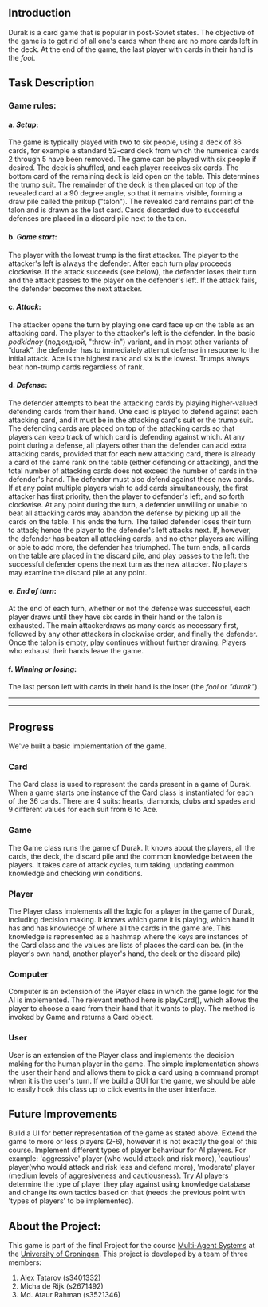 

## Introduction

Durak is a card game that is popular in post-Soviet states. The objective of the game is to get rid of all one's cards when there are no more cards left in the deck. At the end of the game, the last player with cards in their hand is the *fool*.

## Task Description

### Game rules:
#### a. *Setup*: 
The game is typically played with two to six people, using a deck of 36 cards, for example a standard 52-card deck from which the numerical cards 2 through 5 have been removed. The game can be played with six people if desired. The deck is shuffled, and each player receives six cards. The bottom card of the remaining deck is laid open on the table. This determines the trump suit. The remainder of the deck is then placed on top of the revealed card at a 90 degree angle, so that it remains visible, forming a draw pile called the prikup ("talon"). The revealed card remains part of the talon and is drawn as the last card. Cards discarded due to successful defenses are placed in a discard pile next to the talon.

#### b. *Game start*: 
The player with the lowest trump is the first attacker. The player to the attacker's left is always the defender. After each turn play proceeds clockwise. If the attack succeeds (see below), the defender loses their turn and the attack passes to the player on the defender's left. If the attack fails, the defender becomes the next attacker.

#### c. *Attack*: 
The attacker opens the turn by playing one card face up on the table as an attacking card. The player to the attacker's left is the defender. In the basic *podkidnoy* (подкидной, "throw-in") variant, and in most other variants of “durak”, the defender has to immediately attempt defense in response to the initial attack. Ace is the highest rank and six is the lowest. Trumps always beat non-trump cards regardless of rank.

#### d. *Defense*: 
The defender attempts to beat the attacking cards by playing higher-valued defending cards from their hand. One card is played to defend against each attacking card, and it must be in the attacking card's suit or the trump suit. The defending cards are placed on top of the attacking cards so that players can keep track of which card is defending against which. At any point during a defense, all players other than the defender can add extra attacking cards, provided that for each new attacking card, there is already a card of the same rank on the table (either defending or attacking), and the total number of attacking cards does not exceed the number of cards in the
defender's hand. The defender must also defend against these new cards. If at any point multiple players wish to add cards simultaneously, the first attacker has first priority, then the player to defender's left, and so forth clockwise. At any point during the turn, a defender unwilling or unable to beat all attacking cards may abandon the defense by picking up all the cards on the table. This ends the turn. The failed defender loses their turn to attack; hence the player to the defender's left attacks next. If, however, the defender has beaten all attacking cards, and no other players are willing or able to add more, the defender has triumphed. The turn ends, all cards on the table are placed in the discard pile, and play passes to the left: the successful defender opens the next turn as the new attacker. No players may examine the discard pile at any point.

#### e. *End of turn*: 
At the end of each turn, whether or not the defense was successful, each player draws until they have six cards in their hand or the talon is exhausted. The main attackerdraws as many cards as necessary first, followed by any other attackers in clockwise order, and finally the defender. Once the talon is empty, play continues without further drawing. Players who exhaust their hands leave the game.

#### f. *Winning or losing*:
The last person left with cards in their hand is the loser (the *fool* or *"durak"*).

____________________
____________________


## Progress

We've built a basic implementation of the game. 

### Card

The Card class is used to represent the cards present in a game of Durak. When a game starts one instance of the Card class is instantiated for each of the 36 cards. There are 4 suits: hearts, diamonds, clubs and spades and 9 different values for each suit from 6 to Ace.

### Game

The Game class runs the game of Durak. It knows about the players, all the cards, the deck, the discard pile and the common knowledge between the players. It takes care of attack cycles, turn taking, updating common knowledge and checking win conditions.

### Player

The Player class implements all the logic for a player in the game of Durak, including decision making. It knows which game it is playing, which hand it has and has knowledge of where all the cards in the game are. This knowledge is represented as a hashmap where the keys are instances of the Card class and the values are lists of places the card can be. (in the player's own hand, another player's hand, the deck or the discard pile)

### Computer

Computer is an extension of the Player class in which the game logic for the AI is implemented. The relevant method here is playCard(), which allows the player to choose a card from their hand that it wants to play. The method is invoked by Game and returns a Card object.

### User

User is an extension of the Player class and implements the decision making for the human player in the game. The simple implementation shows the user their hand and allows them to pick a card using a command prompt when it is the user's turn. If we build a GUI for the game, we should be able to easily hook this class up to click events in the user interface.

## Future Improvements
Build a UI for better representation of the game as stated above. Extend the game to more or less players (2-6), however it is not exactly the goal of this course. Implement different types of player behaviour for AI players. For example: 'aggressive' player (who would attack and risk more), 'cautious' player(who would attack and risk less and defend more), 'moderate' player (medium levels of aggresiveness and cautiousness). Try AI players determine the type of player they play against using knowledge database and change its own tactics based on that (needs the previous point with 'types of players' to be implemented).  



## About the Project:

This game is part of the final Project for the course [Multi-Agent Systems](https://www.rug.nl/ocasys/rug/vak/show?code=KIM.MAS03) at the [University of Groningen](https://www.rug.nl/). This project is developed by a team of three members:

1. Alex Tatarov (s3401332)
2. Micha de Rijk (s2671492)
3. Md. Ataur Rahman (s3521346)
